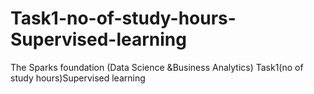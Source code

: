 # Task1-no-of-study-hours-Supervised-learning
 The Sparks foundation (Data Science &amp;Business Analytics)  Task1(no of study hours)Supervised learning

